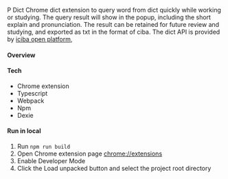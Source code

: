 P Dict 
Chrome dict extension to query word from dict quickly while working or studying.
The query result will show in the popup, including the short explain and pronunciation.
The result can be retained for future review and studying, and exported as txt in the format of ciba.
The dict API is provided by
[iciba open platform](https://open.iciba.com/index.php?c=wiki&t=cc),
#### Overview
#### Tech
- Chrome extension
- Typescript
- Webpack
- Npm
- Dexie
#### Run in local
1. Run `npm run build`
2. Open Chrome extension page [chrome://extensions](chrome://extensions)
3. Enable Developer Mode 
4. Click the Load unpacked button and select the project root directory